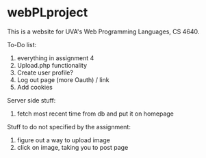 # webPLproject

This is a website for UVA's Web Programming Languages, CS 4640.

To-Do list:
1. everything in assignment 4
2. Upload.php functionality
3. Create user profile?
4. Log out page (more Oauth) / link
5. Add cookies


Server side stuff:
1. fetch most recent time from db and put it on homepage

Stuff to do not specified by the assignment:
1. figure out a way to upload image
2. click on image, taking you to post page

